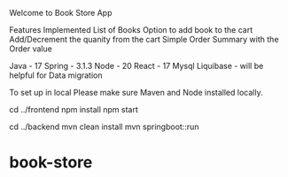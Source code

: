 Welcome to Book Store App

Features Implemented
List of Books
Option to add book to the cart
Add/Decrement the quanity from the cart
Simple Order Summary with the Order value


Java - 17
Spring - 3.1.3
Node - 20
React - 17
Mysql
Liquibase - will be helpful for Data migration

To set up in local
Please make sure Maven and Node installed locally.

cd ../frontend
npm install
npm start

cd ../backend
mvn clean install
mvn springboot::run


# book-store